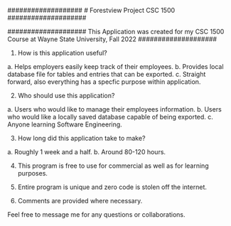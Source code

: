 ################### # Forestview Project CSC 1500 ####################

#################### This Application was created for my CSC 1500 Course at Wayne State University, Fall 2022 ####################

1. How is this application useful?

a. Helps employers easily keep track of their employees.
b. Provides local database file for tables and entries that can be exported.
c. Straight forward, also everything has a specfic purpose within application.

2. Who should use this application?

a. Users who would like to manage their employees information.
b. Users who would like a locally saved database capable of being exported.
c. Anyone learning Software Engineering.

3. How long did this application take to make?

a. Roughly 1 week and a half.
b. Around 80-120 hours.

4. This program is free to use for commercial as well as for learning purposes.

5. Entire program is unique and zero code is stolen off the internet.

6. Comments are provided where necessary.



Feel free to message me for any questions or collaborations.
